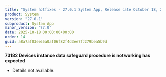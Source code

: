 ```yaml
---
title: "System hotfixes - 27.0.1 System App, Release date October 18, 2025 - Hotfixes"
product: System
version: "27.0.1"
subproduct: System App
minor_version: "27.0"
date: 2025-10-18 00:00:00+00:00
order: 14
guid: a8a7af03ee65a0af06f82f4d3ee7fd279bea5b9d
---
```


<strong>73182 Devices instance data safeguard procedure is not working has expected</strong>
<ul><li>Details not available.</li></ul>
